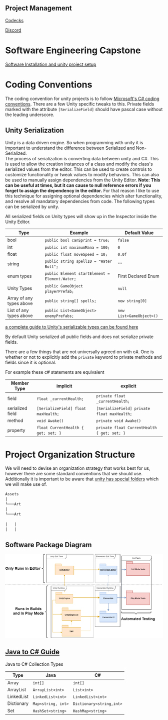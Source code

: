 Project Management
------
[Codecks](https://elementals.codecks.io/decks)

[Discord](https://discord.gg/TrZ2W2FU)


Software Engineering Capstone
=====

[Software Installation and unity project setup](https://github.com/mharris382/Software-Engineering-Capstone/blob/main/Docs/Installation%20and%20Setup.md)




Coding Conventions
====
The coding convention for unity projects is to follow [Microsoft's C# coding conventions](https://docs.microsoft.com/en-us/dotnet/csharp/fundamentals/coding-style/coding-conventions).  There are a few Unity specific tweaks to this.  Private fields marked with the attribute `[SerializeField]` should have pascal case without the leading underscore. 

Unity Serialization
----
Unity is a data driven engine. So when programming with unity it is important to understand the difference between Serialized and Non-Serialized.  
The process of serialization is converting data between unity and C#.  This is used to allow the creation instances of a class and modify the class's serialized values from the editor.  This can be used to create controls to customize functionality or tweak values to modify behaviors.  This can also be used to manually assign dependencies from the Unity Editor.  **Note: This can be useful at times, but it can cause to null reference errors if you forget to assign the dependency in the editor.**  For that reason I like to use this technique for assigning optional dependencies which alter functionality, and resolve all mandatory dependencies from code.  The following types can be serialized by unity.

All serialized fields on Unity types will show up in the Inspector inside the Unity Editor.  


|Type |Example                | Default Value|
|-----|-----------------------|-----|
|bool    |`public bool canSprint = true;` |`false`|
|int     |`public int maximumMana = 100;`  | `0`|
|float   |`public float moveSpeed = 10;`| `0.0f`|
|string  | `public string spellID = "Water Bolt";`| `""`|
|enum types | `public Element startElement = Element.Water;`| First Declared Enum |
|Unity Types| `public GameObject playerPrefab;` | `null`|
|Array of any types above| `public string[] spells;`| `new string[0]`|
|List of any types above| `public List<GameObject> enemyPrefabs;`|`new List<GameObject>()`|

[a complete guide to Unity's serializable types can be found here](https://docs.unity3d.com/Manual/script-Serialization.html)

By default Unity serialized all public fields and does not serialize private fields.


There are a few things that are not universally agreed on with c#.  One is whether or not to explicitly add the `private` keyword to private methods and fields since it is optional.

For example these c# statements are equivalent

| Member Type | implicit | explicit    |
|-----------|-----------|----------------|
| field | `float _currentHealth;`             | `private float _currentHealth;`             |
| serialized field | `[SerializeField] float maxHealth;` | `[SerializeField] private float maxHealth;` |
| method | `void Awake()` | `private void Awake()` |
| property | `float CurrentHealth { get; set; }`    | `private float CurrentHealth { get; set; }`    |


Project Organization Structure
====
We will need to devise an organization strategy that works best for us, however there are some standard conventions that we should use.  Additionally it is important to be aware that [unity has special folders](https://docs.unity3d.com/Manual/SpecialFolders.html) which we will make use of.

```
Assets
|
└───Art
|	
└───Art

|	|
|	|
```
Software Package Diagram
----
![Package Diagram](https://github.com/mharris382/Software-Engineering-Capstone/blob/main/Docs/Images/Package%20Diagram.png)

[Java to C# Guide](https://github.com/mharris382/Software-Engineering-Capstone/blob/main/Docs/CSharp%20for%20Java%20Developers%20-%20Cheat%20Sheet.pdf)
-----

Java to C# Collection Types

| Type       | Java               | C#                       |
|------------|--------------------|--------------------------|
| Array      | `int[]`            | `int[]`                  |
| ArrayList  | `ArrayList<int>`   | `List<int>`              |
| LinkedList | `LinkedList<int>`  | `LinkedList<int>`        |
| Dictionary | `Map<string, int>` | `Dictionary<string,int>` |
| Set        | `HashSet<string>`  | `HashMap<string>`        |